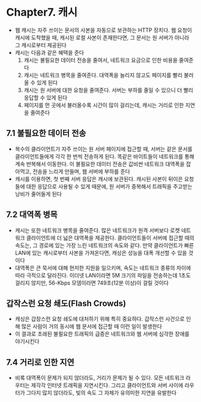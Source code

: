 # Chapter7. 캐시

- 웹 캐시는 자주 쓰이는 문서의 사본을 자동으로 보관하는 HTTP 장치다. 웹 요청이 캐시에 도착했을 때, 캐시된 로컬 사본이 존재한다면, 그 문서는 원 서버가 아니라 그 캐시로부터 제공된다
- 캐시는 다음과 같은 혜택을 준다
  1. 캐시는 불필요한 데이터 전송을 줄여서, 네트워크 요금으로 인한 비용을 줄여준다
  2. 캐시는 네트워크 병목을 줄여준다. 대역폭을 늘리지 않고도 페이지를 빨리 불러올 수 있게 된다
  3. 캐시는 원 서버에 대한 요청을 줄여준다. 서버는 부하를 줄일 수 있으니 더 빨리 응답할 수 있게 된다
  4. 페이지를 먼 곳에서 불러올수록 시간이 많이 걸리는데, 캐시는 거리로 인한 지연을 줄여준다

## **7.1 불필요한 데이터 전송**

- 복수의 클라이언트가 자주 쓰이는 원 서버 페이지에 접근할 때, 서버는 같은 문서를 클라이언트들에게 각각 한 번씩 전송하게 된다. 똑같은 바이트들이 네트워크를 통해 계속 반복해서 이동한다. 이 불필요한 데이터 전송은 값비싼 네트워크 대역폭을 잡아먹고, 전송을 느리게 만들며, 웹 서버에 부하를 준다
- 캐시를 이용하면, 첫 번째 서버 응답은 캐시에 보관된다. 캐시된 사본이 뒤이은 요청들에 대한 응답으로 사용될 수 있게 때문에, 원 서버가 중복해서 트래픽을 주고받는 낭비가 줄어들게 된다

## **7.2 대역폭 병목**

- 캐시는 또한 네트워크 병목을 줄여준다. 많은 네트워크가 원격 서버보다 로켓 네트워크 클라이언트에 더 넓은 대역폭을 제공한다. 클라이언트들이 서버에 접근할 때의 속도는, 그 경로에 있는 가장 느린 네트워크의 속도와 같다. 만약 클라이언트가 빠른 LAN에 있는 캐시로부터 사본을 가져온다면, 캐싱은 성능을 대폭 개선할 수 있을 것이다
- 대역폭은 큰 묵서에 대해 현저한 지원을 일으키며, 속도는 네트워크 종류의 차이에 따라 극적으로 달라진다. 이더넷 LAN이라면 5M 크기의 파일을 전송하는데 1초도 걸리지 않지만, 56-Kbps 모뎀이라면 749초(12분 이상)이 걸릴 것이다

## **갑작스런 요청 쇄도(Flash Crowds)**

- 캐싱은 갑장스런 요청 쇄도에 대처하기 위해 특히 중요하다. 갑작스런 사건으로 인해 많은 사람이 거의 동시에 웹 문서에 접근할 때 이런 일이 발생한다
- 이 결과로 초래된 불필요한 트래픽의 급증은 네트워크와 웹 서버에 심각한 장애를 야기시킨다

## **7.4 거리로 인한 지연**

- 비록 대역폭이 문제가 되지 않더라도, 거리가 문제가 될 수 있다. 모든 네트워크 라우터는 제각각 인터넷 트래픽을 지연시킨다. 그리고 클라이언트와 서버 사이에 라우터가 그다지 많지 않더라도, 빛의 속도 그 자체가 유의미한 지연을 유발한다
